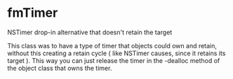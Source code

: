 # fmTimer
NSTimer drop-in alternative that doesn't retain the target 

This class was to have a type of timer that objects could own and retain, without this creating a retain cycle ( like NSTimer causes, since it retains its target ). This way you can just release the timer in the -dealloc method of the object class that owns the timer.
